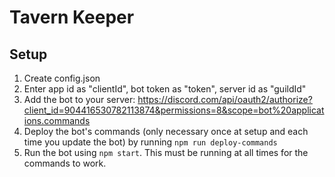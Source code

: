 # Tavern Keeper

## Setup

1. Create config.json
2. Enter app id as "clientId", bot token as "token", server id as "guildId"
3. Add the bot to your server: https://discord.com/api/oauth2/authorize?client_id=904416530782113874&permissions=8&scope=bot%20applications.commands
4. Deploy the bot's commands (only necessary once at setup and each time you update the bot) by running `npm run deploy-commands`
5. Run the bot using `npm start`. This must be running at all times for the commands to work.
